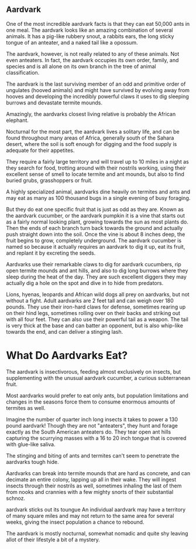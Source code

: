 ## Aardvark

One of the most incredible aardvark facts is that they can eat 50,000 ants in one meal. The aardvark looks like an amazing combination of several animals. It has a pig-like rubbery snout, a rabbits ears, the long sticky tongue of an anteater, and a naked tail like a opossum.

The aardvark, however, is not really related to any of these animals. Not even anteaters. In fact, the aardvark occupies its own order, family, and species and is all alone on its own branch in the tree of animal classification.

The aardvark is the last surviving member of an odd and primitive order of ungulates (hooved animals) and might have survived by evolving away from hooves and developing the incredibly powerful claws it uses to dig sleeping burrows and devastate termite mounds.

Amazingly, the aardvarks closest living relative is probably the African elephant.

Nocturnal for the most part, the aardvark lives a solitary life, and can be found throughout many areas of Africa, generally south of the Sahara desert, where the soil is soft enough for digging and the food supply is adequate for their appetites.

They require a fairly large territory and will travel up to 10 miles in a night as they search for food, trotting around with their nostrils working, using their excellent sense of smell to locate termite and ant mounds, but also to find buried grubs, grasshoppers or fruit.

A highly specialized animal, aardvarks dine heavily on termites and ants and may eat as many as 100 thousand bugs in a single evening of busy foraging.
 
But they do eat one specific fruit that is just as odd as they are. Known as the aardvark cucumber, or the aardvark pumpkin it is a vine that starts out as a fairly normal looking plant, growing towards the sun as most plants do. Then the ends of each branch turn back towards the ground and actually push straight down into the soil. Once the vine is about 8 inches deep, the fruit begins to grow, completely underground. The aardvark cucumber is named so because it actually requires an aardvark to dig it up, eat its fruit, and replant it by excreting the seeds.

Aardvarks use their remarkable claws to dig for aardvark cucumbers, rip open termite mounds and ant hills, and also to dig long burrows where they sleep during the heat of the day. They are such excellent diggers they may actually dig a hole on the spot and dive in to hide from predators.

Lions, hyenas, leopards and African wild dogs all prey on aardvarks, but not without a fight. Adult aardvarks are 2 feet tall and can weigh over 180 pounds. They use their iron-hard claws for defense, sometimes rearing up on their hind legs, sometimes rolling over on their backs and striking out with all four feet. They can also use their powerful tail as a weapon. The tail is very thick at the base and can batter an opponent, but is also whip-like towards the end, and can deliver a stinging lash.

# What Do Aardvarks Eat?
The aardvark is insectivorous, feeding almost exclusively on insects, but supplementing with the unusual aardvark cucumber, a curious subterranean fruit.

Most aardvarks would prefer to eat only ants, but population limitations and changes in the seasons force them to consume enormous amounts of termites as well.

Imagine the number of quarter inch long insects it takes to power a 130 pound aardvark!  Though they are not "anteaters", they hunt and forage exactly as the South American anteaters do. They tear open ant hills capturing the scurrying masses with a 16 to 20 inch tongue that is covered with glue-like saliva.

The stinging and biting of ants and termites can't seem to penetrate the aardvarks tough hide.

Aardvarks can break into termite mounds that are hard as concrete, and can decimate an entire colony, lapping up all in their wake. They will ingest insects through their nostrils as well, sometimes inhaling the last of them from nooks and crannies with a few mighty snorts of their substantial schnoz.

aardvark sticks out its toungue
An individual aardvark may have a territory of many square miles and may not return to the same area for several weeks, giving the insect population a chance to rebound.

The aardvark is mostly nocturnal, somewhat nomadic and quite shy leaving allot of their lifestyle a bit of a mystery.

